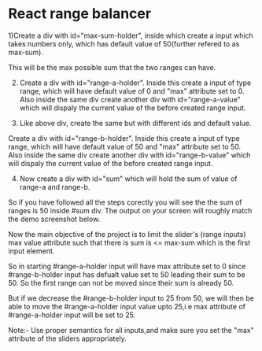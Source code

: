 # React range balancer

1)Create a div with id="max-sum-holder", inside which
create a input which takes numbers only, which has default value of 50(further refered to as max-sum).

This will be the max possible sum that the two ranges can have.

2) Create a div with id="range-a-holder". 
Inside this create a input of type range, which will have default value of 0 and "max" attribute set to 0.
Also inside the same div create another div with id="range-a-value" which will dispaly the current value of the
before created range input.

3) Like above div, create the same but with different ids and default value.

Create a div with id="range-b-holder". 
Inside this create a input of type range, which will have default value of 50 and "max" attribute set to 50.
Also inside the same div create another div with id="range-b-value" which will dispaly the current value of the
before created range input.

4) Now create a div with id="sum" which will hold the sum of value of range-a and range-b.

So if you have followed all the steps corectly you will see the the sum of ranges is 50 inside #sum div.
The output on your screen will roughly match the demo screenshot below.

Now the main objective of the project is to limit the slider's (range inputs) max value attribute such that
there is sum is <=  max-sum which is the first input element.

So in starting #range-a-holder input will have max attribute set to 0 since #range-b-holder input has defualt value set to 50 leading their sum to be 50. So the first range can not be moved since their sum is already 50.

But if we decrease the #range-b-holder input to 25 from 50, we will then be able to move the #range-a-holder input value upto 25,i.e max attribute of #range-a-holder input  will be set to 25.

Note:- Use proper semantics for all inputs,and make sure you set the "max" attribute of the sliders appropriately.

